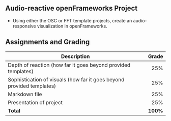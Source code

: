 ## Audio-reactive openFrameworks Project
- Using either the OSC or FFT template projects, create an audio-responsive visualization in openFrameworks.

## Assignments and Grading
Description|Grade
---|---:|
Depth of reaction (how far it goes beyond provided templates)| 25%
Sophistication of visuals (how far it goes beyond provided templates)| 25%
Markdown file| 25%
Presentation of project| 25%
**Total**|**100%**
